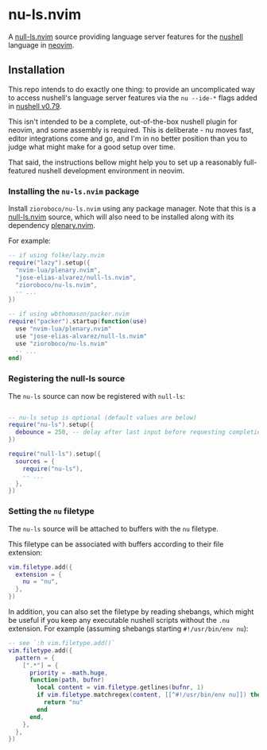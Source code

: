 # nu-ls.nvim


A [null-ls.nvim](https://github.com/jose-elias-alvarez/null-ls.nvim) source providing language server features for the [nushell](https://www.nushell.sh/) language in [neovim](https://neovim.io/).


## Installation

This repo intends to do exactly one thing: to provide an uncomplicated way to access nushell's language server features via the `nu --ide-*` flags added in [nushell v0.79](https://www.nushell.sh/blog/2023-04-25-nushell_0_79.html).

This isn't intended to be a complete, out-of-the-box nushell plugin for neovim, and some assembly is required. This is deliberate - nu moves fast, editor integrations come and go, and I'm in no better position than you to judge what might make for a good setup over time.

That said, the instructions bellow might help you to set up a reasonably full-featured nushell development environment in neovim.


### Installing the `nu-ls.nvim` package

Install `zioroboco/nu-ls.nvim` using any package manager. Note that this is a [null-ls.nvim](https://github.com/jose-elias-alvarez/null-ls.nvim) source, which will also need to be installed along with its dependency [plenary.nvim](https://github.com/nvim-lua/plenary.nvim).

For example:

```lua
-- if using folke/lazy.nvim
require("lazy").setup({
  "nvim-lua/plenary.nvim",
  "jose-elias-alvarez/null-ls.nvim",
  "zioroboco/nu-ls.nvim",
  -- ...
})

-- if using wbthomason/packer.nvim
require("packer").startup(function(use)
  use "nvim-lua/plenary.nvim"
  use "jose-elias-alvarez/null-ls.nvim"
  use "zioroboco/nu-ls.nvim"
  -- ...
end)
```


### Registering the null-ls source

The `nu-ls` source can now be registered with `null-ls`:

```lua

-- nu-ls setup is optional (default values are below)
require("nu-ls").setup({
  debounce = 250, -- delay after last input before requesting completions (ms)
})

require("null-ls").setup({
  sources = {
    require("nu-ls"),
    -- ...
  },
})
```


### Setting the `nu` filetype

The `nu-ls` source will be attached to buffers with the `nu` filetype.

This filetype can be associated with buffers according to their file extension:

```lua
vim.filetype.add({
  extension = {
    nu = "nu",
  },
})
```

In addition, you can also set the filetype by reading shebangs, which might be useful if you keep any executable nushell scripts without the `.nu` extension. For example (assuming shebangs starting `#!/usr/bin/env nu`):

```lua
-- see `:h vim.filetype.add()`
vim.filetype.add({
  pattern = {
    [".*"] = {
      priority = -math.huge,
      function(path, bufnr)
        local content = vim.filetype.getlines(bufnr, 1)
        if vim.filetype.matchregex(content, [[^#!/usr/bin/env nu]]) then
          return "nu"
        end
      end,
    },
  },
})
```
